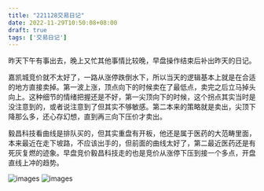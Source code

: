 ```yaml
---
title: "221128交易日记"
date: 2022-11-29T10:50:08+08:00
draft: true
tags: ['交易日记']
---
```


昨天下午有事出去，晚上又忙其他事情比较晚，早盘操作结束后补出昨天的日记。

嘉凯城竞价就不太好了，一路从涨停跌倒水下，所以当天的逻辑基本上就是在合适的地方直接卖掉。第一波上涨，顶点向下的时候卖在了最低点，卖完之后立马掉头向上。这种细节的情绪把握还是不好，第一尖顶向下的时候，这个拐点其实当时是没注意到的，或者说注意到了但其实不够敏感。第二本来的策略就是卖出，尖顶下降那么多，还心存幻想，直到再三向下压价才卖出。

毅昌科技看曲线是排队买的，但其实重盘有开板，他还是属于医药的大范畴里面，本来最近在走下坡路，不应该出手的，但前面的曲线太好了，第二最近医药还是有死灰复燃的迹象。早盘竞价毅昌科技走的也是竞价从涨停下压到接一个多点，开盘直线上冲的趋势。

![images](/images/221128/IMG_0928.jpg)
![images](/images/221128/IMG_0929.jpg)
